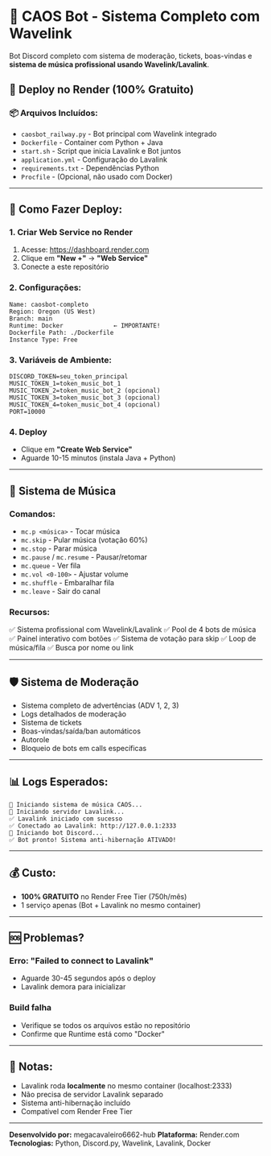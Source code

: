 # 🤖 CAOS Bot - Sistema Completo com Wavelink

Bot Discord completo com sistema de moderação, tickets, boas-vindas e **sistema de música profissional usando Wavelink/Lavalink**.

## 🚀 Deploy no Render (100% Gratuito)

### 📦 Arquivos Incluídos:

- `caosbot_railway.py` - Bot principal com Wavelink integrado
- `Dockerfile` - Container com Python + Java
- `start.sh` - Script que inicia Lavalink e Bot juntos
- `application.yml` - Configuração do Lavalink
- `requirements.txt` - Dependências Python
- `Procfile` - (Opcional, não usado com Docker)

---

## 🔧 Como Fazer Deploy:

### 1. Criar Web Service no Render

1. Acesse: https://dashboard.render.com
2. Clique em **"New +"** → **"Web Service"**
3. Conecte a este repositório

### 2. Configurações:

```
Name: caosbot-completo
Region: Oregon (US West)
Branch: main
Runtime: Docker              ← IMPORTANTE!
Dockerfile Path: ./Dockerfile
Instance Type: Free
```

### 3. Variáveis de Ambiente:

```
DISCORD_TOKEN=seu_token_principal
MUSIC_TOKEN_1=token_music_bot_1
MUSIC_TOKEN_2=token_music_bot_2 (opcional)
MUSIC_TOKEN_3=token_music_bot_3 (opcional)
MUSIC_TOKEN_4=token_music_bot_4 (opcional)
PORT=10000
```

### 4. Deploy

- Clique em **"Create Web Service"**
- Aguarde 10-15 minutos (instala Java + Python)

---

## 🎵 Sistema de Música

### Comandos:

- `mc.p <música>` - Tocar música
- `mc.skip` - Pular música (votação 60%)
- `mc.stop` - Parar música
- `mc.pause` / `mc.resume` - Pausar/retomar
- `mc.queue` - Ver fila
- `mc.vol <0-100>` - Ajustar volume
- `mc.shuffle` - Embaralhar fila
- `mc.leave` - Sair do canal

### Recursos:

✅ Sistema profissional com Wavelink/Lavalink
✅ Pool de 4 bots de música
✅ Painel interativo com botões
✅ Sistema de votação para skip
✅ Loop de música/fila
✅ Busca por nome ou link

---

## 🛡️ Sistema de Moderação

- Sistema completo de advertências (ADV 1, 2, 3)
- Logs detalhados de moderação
- Sistema de tickets
- Boas-vindas/saída/ban automáticos
- Autorole
- Bloqueio de bots em calls específicas

---

## 📊 Logs Esperados:

```
🚀 Iniciando sistema de música CAOS...
🎵 Iniciando servidor Lavalink...
✅ Lavalink iniciado com sucesso
✅ Conectado ao Lavalink: http://127.0.0.1:2333
🤖 Iniciando bot Discord...
✅ Bot pronto! Sistema anti-hibernação ATIVADO!
```

---

## 💰 Custo:

- **100% GRATUITO** no Render Free Tier (750h/mês)
- 1 serviço apenas (Bot + Lavalink no mesmo container)

---

## 🆘 Problemas?

### Erro: "Failed to connect to Lavalink"
- Aguarde 30-45 segundos após o deploy
- Lavalink demora para inicializar

### Build falha
- Verifique se todos os arquivos estão no repositório
- Confirme que Runtime está como "Docker"

---

## 📝 Notas:

- Lavalink roda **localmente** no mesmo container (localhost:2333)
- Não precisa de servidor Lavalink separado
- Sistema anti-hibernação incluído
- Compatível com Render Free Tier

---

**Desenvolvido por:** megacavaleiro6662-hub
**Plataforma:** Render.com
**Tecnologias:** Python, Discord.py, Wavelink, Lavalink, Docker
